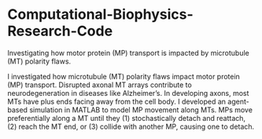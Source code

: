 # Computational-Biophysics-Research-Code
Investigating how motor protein (MP) transport is impacted by microtubule (MT) polarity flaws. 


I investigated how microtubule (MT) polarity flaws impact motor protein (MP) transport. Disrupted axonal MT arrays contribute to neurodegeneration in diseases like Alzheimer’s. In developing axons, most MTs have plus ends facing away from the cell body. I developed an agent-based simulation in MATLAB to model MP movement along MTs. MPs move preferentially along a MT until they (1) stochastically detach and reattach, (2) reach the MT end, or (3) collide with another MP, causing one to detach.


